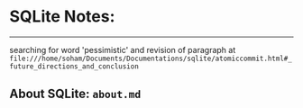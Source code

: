 # SQLite Notes:
---

searching for word 'pessimistic' and revision of paragraph at `file:///home/soham/Documents/Documentations/sqlite/atomiccommit.html#_future_directions_and_conclusion`

## About SQLite: `about.md`
